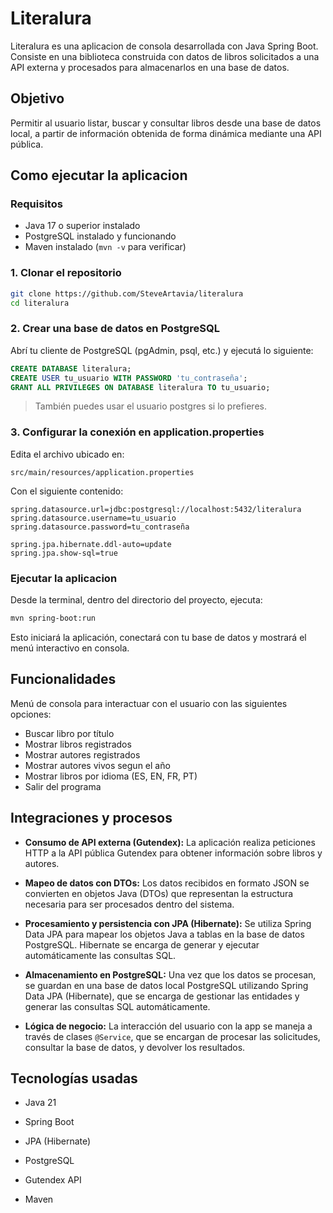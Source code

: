 # Literalura
Literalura es una aplicacion de consola desarrollada con Java Spring Boot. Consiste en una biblioteca construida con datos de libros solicitados a una API externa y procesados para almacenarlos en una base de datos.

## Objetivo

Permitir al usuario listar, buscar y consultar libros desde una base de datos local, a partir de información obtenida de forma dinámica mediante una API pública.

## Como ejecutar la aplicacion

### Requisitos

- Java 17 o superior instalado
- PostgreSQL instalado y funcionando
- Maven instalado (`mvn -v` para verificar)

### 1. Clonar el repositorio
```bash
git clone https://github.com/SteveArtavia/literalura
cd literalura
```

### 2. Crear una base de datos en PostgreSQL
Abrí tu cliente de PostgreSQL (pgAdmin, psql, etc.) y ejecutá lo siguiente:

```SQL
CREATE DATABASE literalura;
CREATE USER tu_usuario WITH PASSWORD 'tu_contraseña';
GRANT ALL PRIVILEGES ON DATABASE literalura TO tu_usuario;
```
> También puedes usar el usuario postgres si lo prefieres.

### 3. Configurar la conexión en application.properties
Edita el archivo ubicado en:

```
src/main/resources/application.properties
```
Con el siguiente contenido:

```properties
spring.datasource.url=jdbc:postgresql://localhost:5432/literalura
spring.datasource.username=tu_usuario
spring.datasource.password=tu_contraseña

spring.jpa.hibernate.ddl-auto=update
spring.jpa.show-sql=true
```

### Ejecutar la aplicacion

Desde la terminal, dentro del directorio del proyecto, ejecuta:
```bash
mvn spring-boot:run
```
Esto iniciará la aplicación, conectará con tu base de datos y mostrará el menú interactivo en consola.

## Funcionalidades
Menú de consola para interactuar con el usuario con las siguientes opciones:
  - Buscar libro por título
  - Mostrar libros registrados
  - Mostrar autores registrados
  - Mostrar autores vivos segun el año
  - Mostrar libros por idioma (ES, EN, FR, PT)
  - Salir del programa

## Integraciones y procesos
- **Consumo de API externa (Gutendex):** La aplicación realiza peticiones HTTP a la API pública Gutendex para obtener información sobre libros y autores.
  
- **Mapeo de datos con DTOs:** Los datos recibidos en formato JSON se convierten en objetos Java (DTOs) que representan la estructura necesaria para ser procesados dentro del sistema.
  
- **Procesamiento y persistencia con JPA (Hibernate):** Se utiliza Spring Data JPA para mapear los objetos Java a tablas en la base de datos PostgreSQL. Hibernate se encarga de generar y ejecutar automáticamente las consultas SQL.
  
- **Almacenamiento en PostgreSQL:** Una vez que los datos se procesan, se guardan en una base de datos local PostgreSQL utilizando Spring Data JPA (Hibernate), que se encarga de gestionar las entidades y generar las consultas SQL automáticamente.
  
- **Lógica de negocio:** La interacción del usuario con la app se maneja a través de clases `@Service`, que se encargan de procesar las solicitudes, consultar la base de datos, y devolver los resultados.

## Tecnologías usadas
- Java 21

- Spring Boot

- JPA (Hibernate)

- PostgreSQL

- Gutendex API

- Maven


  
